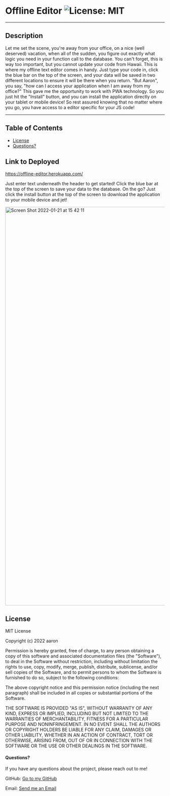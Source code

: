 # Offline Editor ![License: MIT](https://img.shields.io/badge/license-MIT-orange?style=for-the-badge&logo=appveyor)

---

## Description

Let me set the scene, you're away from your office, on a nice (well deserved) vacation, when all of the sudden, you figure out exactly what logic you need in your function call to the database. You can't forget, this is way too important, but you cannot update your code from Hawaii. This is where my offline text editor comes in handy. Just type your code in, click the blue bar on the top of the screen, and your data will be saved in two different locations to ensure it will be there when you return. "But Aaron", you say, "how can I access your application when I am away from my office?" This gave me the opportunity to work with PWA technology. So you just hit the "Install" button, and you can install the application directly on your tablet or mobile device! So rest assured knowing that no matter where you go, you have access to a editor specific for your JS code!

---

## Table of Contents

- [License](#license)
- [Questions?](#questions)

## Link to Deployed

https://offline-editor.herokuapp.com/

Just enter text underneath the header to get started! Click the blue bar at the top of the screen to save your data to the database. On the go? Just click the install button at the top of the screen to download the application to your mobile device and jet!

<img width="1256" alt="Screen Shot 2022-01-21 at 15 42 11" src="https://user-images.githubusercontent.com/88466341/150609745-d705696d-0f87-417c-aac4-fc91bd601dbd.png">


## License

MIT License

Copyright (c) 2022 aaron

Permission is hereby granted, free of charge, to any person obtaining a copy of this software and associated documentation files (the "Software"), to deal in the Software without restriction, including without limitation the rights to use, copy, modify, merge, publish, distribute, sublicense, and/or sell copies of the Software, and to permit persons to whom the Software is furnished to do so, subject to the following conditions:

The above copyright notice and this permission notice (including the next paragraph) shall be included in all copies or substantial portions of the Software.

THE SOFTWARE IS PROVIDED "AS IS", WITHOUT WARRANTY OF ANY KIND, EXPRESS OR IMPLIED, INCLUDING BUT NOT LIMITED TO THE WARRANTIES OF MERCHANTABILITY, FITNESS FOR A PARTICULAR PURPOSE AND NONINFRINGEMENT. IN NO EVENT SHALL THE AUTHORS OR COPYRIGHT HOLDERS BE LIABLE FOR ANY CLAIM, DAMAGES OR OTHER LIABILITY, WHETHER IN AN ACTION OF CONTRACT, TORT OR OTHERWISE, ARISING FROM, OUT OF OR IN CONNECTION WITH THE SOFTWARE OR THE USE OR OTHER DEALINGS IN THE SOFTWARE.

#### Questions?

If you have any questions about the project, please reach out to me!

GitHub: [Go to my GitHub](https://github.com/afarr002)

Email: [Send me an Email](afarrell002@gmail.com)
